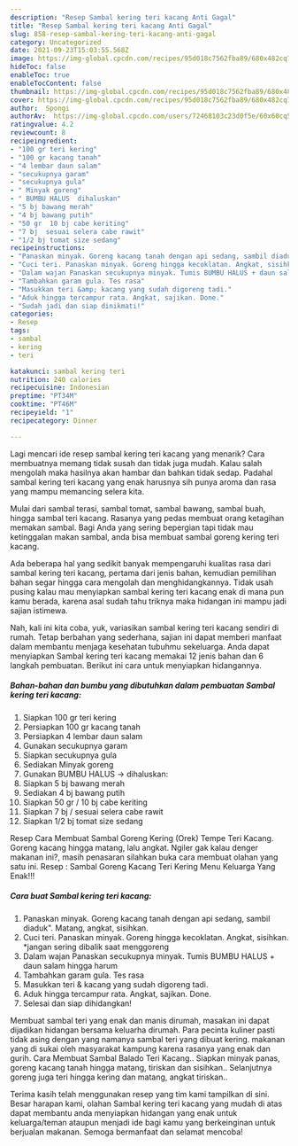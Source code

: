 ```yaml
---
description: "Resep Sambal kering teri kacang Anti Gagal"
title: "Resep Sambal kering teri kacang Anti Gagal"
slug: 858-resep-sambal-kering-teri-kacang-anti-gagal
category: Uncategorized
date: 2021-09-23T15:03:55.568Z
image: https://img-global.cpcdn.com/recipes/95d018c7562fba89/680x482cq70/sambal-kering-teri-kacang-foto-resep-utama.jpg
hideToc: false
enableToc: true
enableTocContent: false
thumbnail: https://img-global.cpcdn.com/recipes/95d018c7562fba89/680x482cq70/sambal-kering-teri-kacang-foto-resep-utama.jpg
cover: https://img-global.cpcdn.com/recipes/95d018c7562fba89/680x482cq70/sambal-kering-teri-kacang-foto-resep-utama.jpg
author:  Spongi
authorAv:  https://img-global.cpcdn.com/users/72468103c23d0f5e/60x60cq50/avatar.jpg
ratingvalue: 4.2
reviewcount: 8
recipeingredient:
- "100 gr teri kering"
- "100 gr kacang tanah"
- "4 lembar daun salam"
- "secukupnya garam"
- "secukupnya gula"
- " Minyak goreng"
- " BUMBU HALUS  dihaluskan"
- "5 bj bawang merah"
- "4 bj bawang putih"
- "50 gr  10 bj cabe keriting"
- "7 bj  sesuai selera cabe rawit"
- "1/2 bj tomat size sedang"
recipeinstructions:
- "Panaskan minyak. Goreng kacang tanah dengan api sedang, sambil diaduk&#34;. Matang, angkat, sisihkan."
- "Cuci teri. Panaskan minyak. Goreng hingga kecoklatan. Angkat, sisihkan.  *jangan sering dibalik saat menggoreng"
- "Dalam wajan Panaskan secukupnya minyak. Tumis BUMBU HALUS + daun salam hingga harum"
- "Tambahkan garam gula. Tes rasa"
- "Masukkan teri &amp; kacang yang sudah digoreng tadi."
- "Aduk hingga tercampur rata. Angkat, sajikan. Done."
- "Sudah jadi dan siap dinikmati!"
categories:
- Resep
tags:
- sambal
- kering
- teri

katakunci: sambal kering teri 
nutrition: 240 calories
recipecuisine: Indonesian
preptime: "PT34M"
cooktime: "PT46M"
recipeyield: "1"
recipecategory: Dinner

---
```



Lagi mencari ide resep sambal kering teri kacang yang menarik? Cara membuatnya memang tidak susah dan tidak juga mudah. Kalau salah mengolah maka hasilnya akan hambar dan bahkan tidak sedap. Padahal sambal kering teri kacang yang enak harusnya sih punya aroma dan rasa yang mampu memancing selera kita.


Mulai dari sambal terasi, sambal tomat, sambal bawang, sambal buah, hingga sambal teri kacang. Rasanya yang pedas membuat orang ketagihan memakan sambal. Bagi Anda yang sering bepergian tapi tidak mau ketinggalan makan sambal, anda bisa membuat sambal goreng kering teri kacang.

Ada beberapa hal yang sedikit banyak mempengaruhi kualitas rasa dari sambal kering teri kacang, pertama dari jenis bahan, kemudian pemilihan bahan segar hingga cara mengolah dan menghidangkannya. Tidak usah pusing kalau mau menyiapkan sambal kering teri kacang enak di mana pun kamu berada, karena asal sudah tahu triknya maka hidangan ini mampu jadi sajian istimewa.


Nah, kali ini kita coba, yuk, variasikan sambal kering teri kacang sendiri di rumah. Tetap berbahan yang sederhana, sajian ini dapat memberi manfaat dalam membantu menjaga kesehatan tubuhmu sekeluarga. Anda dapat menyiapkan Sambal kering teri kacang memakai 12 jenis bahan dan 6 langkah pembuatan. Berikut ini cara untuk menyiapkan hidangannya.

<!--inarticleads1-->

##### Bahan-bahan dan bumbu yang dibutuhkan dalam pembuatan Sambal kering teri kacang:

1. Siapkan 100 gr teri kering
1. Persiapkan 100 gr kacang tanah
1. Persiapkan 4 lembar daun salam
1. Gunakan secukupnya garam
1. Siapkan secukupnya gula
1. Sediakan  Minyak goreng
1. Gunakan  BUMBU HALUS -&gt; dihaluskan:
1. Siapkan 5 bj bawang merah
1. Sediakan 4 bj bawang putih
1. Siapkan 50 gr / 10 bj cabe keriting
1. Siapkan 7 bj / sesuai selera cabe rawit
1. Siapkan 1/2 bj tomat size sedang


Resep Cara Membuat Sambal Goreng Kering (Orek) Tempe Teri Kacang. Goreng kacang hingga matang, lalu angkat. Ngiler gak kalau denger makanan ini?, masih penasaran silahkan buka cara membuat olahan yang satu ini. Resep : Sambal Goreng Kacang Teri Kering Menu Keluarga Yang Enak!!! 

<!--inarticleads2-->

##### Cara buat Sambal kering teri kacang:

1. Panaskan minyak. Goreng kacang tanah dengan api sedang, sambil diaduk&#34;. Matang, angkat, sisihkan.
1. Cuci teri. Panaskan minyak. Goreng hingga kecoklatan. Angkat, sisihkan.  *jangan sering dibalik saat menggoreng
1. Dalam wajan Panaskan secukupnya minyak. Tumis BUMBU HALUS + daun salam hingga harum
1. Tambahkan garam gula. Tes rasa
1. Masukkan teri &amp; kacang yang sudah digoreng tadi.
1. Aduk hingga tercampur rata. Angkat, sajikan. Done.
1. Selesai dan siap dihidangkan!

Membuat sambal teri yang enak dan manis dirumah, masakan ini dapat dijadikan hidangan bersama keluarha dirumah. Para pecinta kuliner pasti tidak asing dengan yang namanya sambal teri yang dibuat kering. makanan yang di sukai oleh masyarakat kampung karena rasanya yang enak dan gurih. Cara Membuat Sambal Balado Teri Kacang.. Siapkan minyak panas, goreng kacang tanah hingga matang, tiriskan dan sisihkan.. Selanjutnya goreng juga teri hingga kering dan matang, angkat tiriskan.. 

Terima kasih telah menggunakan resep yang tim kami tampilkan di sini. Besar harapan kami, olahan Sambal kering teri kacang yang mudah di atas dapat membantu anda menyiapkan hidangan yang enak untuk keluarga/teman ataupun menjadi ide bagi kamu yang berkeinginan untuk berjualan makanan. Semoga bermanfaat dan selamat mencoba!
